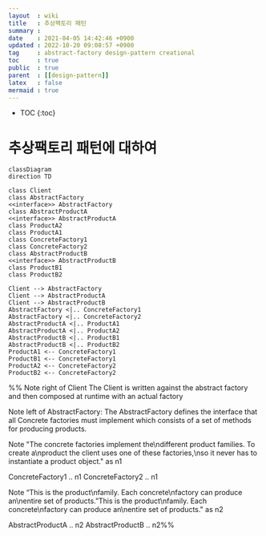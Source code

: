 ```yaml
---
layout  : wiki
title   : 추상팩토리 패턴
summary : 
date    : 2021-04-05 14:42:46 +0900
updated : 2022-10-20 09:08:57 +0900
tag     : abstract-factory design-pattern creational
toc     : true
public  : true
parent  : [[design-pattern]]
latex   : false
mermaid : true
---
```

* TOC
{:toc}

# 추상팩토리 패턴에 대하여

```mermaid
classDiagram
direction TD

class Client
class AbstractFactory
<<interface>> AbstractFactory 
class AbstractProductA
<<interface>> AbstractProductA 
class ProductA2
class ProductA1
class ConcreteFactory1
class ConcreteFactory2
class AbstractProductB
<<interface>> AbstractProductB
class ProductB1
class ProductB2

Client --> AbstractFactory
Client --> AbstractProductA 
Client --> AbstractProductB 
AbstractFactory <|.. ConcreteFactory1
AbstractFactory <|.. ConcreteFactory2
AbstractProductA <|.. ProductA1
AbstractProductA <|.. ProductA2
AbstractProductB <|.. ProductB1
AbstractProductB <|.. ProductB2
ProductA1 <-- ConcreteFactory1
ProductB1 <-- ConcreteFactory1
ProductA2 <-- ConcreteFactory2
ProductB2 <-- ConcreteFactory2

```


%%
Note right of Client The Client is written against the abstract factory and then composed at runtime with an actual factory

Note left of AbstractFactory: The AbstractFactory defines the interface that all Concrete factories must implement which consists of a set of methods for producing products.

Note "The concrete factories implement the\ndifferent product families. To create a\nproduct the client uses one of these factories,\nso it never has to instantiate a product object." as n1

ConcreteFactory1 .. n1
ConcreteFactory2 .. n1

Note “This is the product\nfamily. Each concrete\nfactory can produce an\nentire set of products.”This is the product\nfamily. Each concrete\nfactory can produce an\nentire set of products." as n2

AbstractProductA .. n2
AbstractProductB .. n2%%